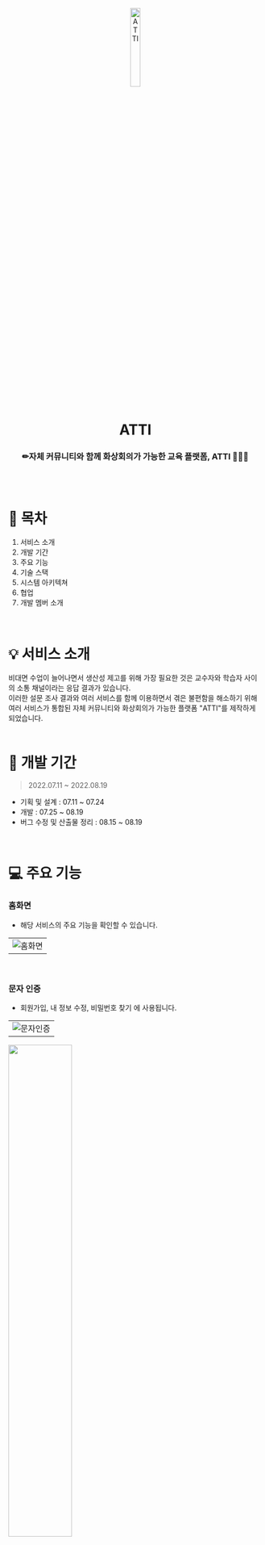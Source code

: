 <div align="center">
  <br />
  <img src="https://user-images.githubusercontent.com/83942393/187016711-a48c760e-8ffb-4a38-94c2-d5623cb1706f.png" width="20%" height="20%" alt="ATTI" />
  <br />
  <h1>ATTI</br><h3>✏자체 커뮤니티와 함께 화상회의가 가능한 교육 플랫폼, ATTI 👩🏻‍🏫</h3></h1>
  <br />
</div>
</br>

# 🔦 목차
1. 서비스 소개
2. 개발 기간
3. 주요 기능
4. 기술 스택
5. 시스템 아키텍쳐
6. 협업
7. 개발 멤버 소개
</br>

# 💡 서비스 소개
비대면 수업이 늘어나면서 생산성 제고를 위해 가장 필요한 것은 교수자와 학습자 사이의 소통 채널이라는 응답 결과가 있습니다. </br>
이러한 설문 조사 결과와 여러 서비스를 함께 이용하면서 겪은 불편함을 해소하기 위해 여러 서비스가 통합된 자체 커뮤니티와 화상회의가 가능한 플랫폼 "ATTI"를 제작하게 되었습니다.</br>
</br>

# 📅 개발 기간
> 2022.07.11 ~ 2022.08.19 </br>

- 기획 및 설계 : 07.11 ~ 07.24 </br> 
- 개발 : 07.25 ~ 08.19 </br>
- 버그 수정 및 산출물 정리 : 08.15 ~ 08.19 </br>
</br>

# 💻 주요 기능
### 홈화면
- 해당 서비스의 주요 기능을 확인할 수 있습니다.

| |
|:-------:|
|![홈화면](https://user-images.githubusercontent.com/83942393/187027550-0c0e18da-5714-40d5-912d-827a928fa87e.gif) |
</br>

### 문자 인증
- 회원가입, 내 정보 수정, 비밀번호 찾기 에 사용됩니다.

| |
|:-------|
|![문자인증](https://user-images.githubusercontent.com/83942393/187180580-4f3096be-d542-475c-83bc-0fb94d632bcb.gif) |

<img src="https://user-images.githubusercontent.com/83942393/187180997-f48eccf6-9734-4f30-a10d-98660108a9d5.jpg" width="50%" height="50%"></img>
</br>
</br>

### 카카오 로그인
* 카카오 로그인을 통해 간편하게 로그인할 수 있습니다.

| |
|:-------:|
|![카카오로그인](https://user-images.githubusercontent.com/83942393/187176607-efbc6b3c-7593-42f5-8044-f556f3661caf.gif) |
</br>

### 채널 생성
- 회원 누구나 채널 생성이 가능하며 채널 생성 시 해당 채널의 관리자가 됩니다.
- 관리자는 관리자 페이지에 생성된 초대 코드를 통해 회원을 초대할 수 있습니다.

| |
|:-------:|
|![채널 생성](https://user-images.githubusercontent.com/83942393/187027645-f96db426-6886-43cd-b0be-d64413e39f6b.gif) |
</br>

### 채널 가입 
- 관리자에게 받은 초대코드를 입력하여 해당 채널에 가입할 수 있습니다.

| |
|:-------:|
|![채널 가입](https://user-images.githubusercontent.com/83942393/187027655-b810f800-aa77-4dd5-8b0e-cdf3fbc4967d.gif) |
</br>

### 공지사항
- 공지사항은 관리자만 글 작성 및 삭제, 수정이 가능합니다.
- 댓글 작성과 좋아요 기능도 제공합니다.

| |
|:-------:|
|![공지사항 글쓰기, 댓글, 좋아요](https://user-images.githubusercontent.com/83942393/187030962-d0216003-2de3-414b-a39d-280291f46ef3.gif) |
</br>

### 카테고리 생성
- 관리자는 카테고리를 생성 및 삭제할 수 있습니다.
- 카테고리 생성 시 카테고리의 유형과 해당 카테고리에 작성되는 게시글 익명 여부, 댓글 익명 여부, 댓글 금지 여부를 선택하여 생성할 수 있습니다.

| |
|:-------:|
|![카테고리 생성](https://user-images.githubusercontent.com/83942393/187027729-8276d838-4edf-46ed-86d6-359e9a0a55ae.gif) |
</br>

### 시간표 생성
- 관리자는 시간표의 빈 공간을 클릭하여 수업 시간표를 생성, 삭제 및 수정할 수 있습니다.
- 생성된 수업의 접속하기 버튼을 통해 화상 미팅실로 이동됩니다.

| |
|:-------:|
|![시간표 생성](https://user-images.githubusercontent.com/83942393/187027752-a87fe82e-93ce-466f-88e0-50adac5020ae.gif) |
</br>

### 수업실 입장
- 학생은 접속하기 버튼을 통해 화상 미팅실로 이동하며, 자동으로 출석체크가 됩니다.
- 수업 시작 시간 30분 전부터 수업 시작 시간까지는 출석으로 인정되며, 이후에는 지각, 수업 시작 종료 후에는 접속하기 버튼은 비활성화되며 결석으로 처리됩니다.
- 출석 체크와 수업실 입장이 따로 분리되어 있는 기존의 서비스의 불편함을 해소했습니다.

| |
|:-------:|
|![수업실 입장](https://user-images.githubusercontent.com/83942393/187027833-2e866880-2f7c-4eb5-b5ff-493ac35c3856.gif) |
</br>

| |
|:-------:|
|![수업실 찐입장](https://user-images.githubusercontent.com/83942393/187027979-049137f1-3581-4b8b-b64a-4ab189b58923.gif) |
</br>

### 접속자 미접속자 구분 
- 입장과 동시에 접속자와 미접속자가 구분되어 한 눈에 출결현황을 파악할 수 있습니다.

| |
|:-------|
|<img src="https://user-images.githubusercontent.com/83942393/187028113-c5953978-f967-48db-b1d5-2a89eb36fdee.png" width="80%" height="80%"> |
</br>

### QnA 작성
- 수업 중 궁금한 내용이 있다면 QnA 카테고리로 변경하여 질문을 남길 수 있습니다.
- 일반 채팅과 색이 구분되며 해당 질문이 채팅 상단에 고정됩니다.

| QnA 작성 |
|:-------:|
|![QnA 작성](https://user-images.githubusercontent.com/83942393/187029697-c9e686a1-8771-4ec5-bd6b-d7e80c198cd5.gif) |
</br>

### 답변 작성
- 수업 중 올라온 질문에 대해 수업 호스트만이 답변을 달 수 있습니다.

|  |
|:-------:|
|![답변 남김](https://user-images.githubusercontent.com/83942393/187029916-02cf82ac-6314-46ef-96dd-5c110f0633d2.gif) |
</br>

### 질문 게시판 자동 업로드
- 수업 중 올라온 질문과 답변은 질문 게시판과 연동되어 자동으로 업로드 됩니다.
- 수업이 종료되어도 수업 중 올라왔던 질문과 답변을 다시 확인할 수 있습니다.

|  |
|:-------:|
|![질문 게시판 답변](https://user-images.githubusercontent.com/83942393/187029968-65f95b45-589e-4f44-b488-18f0707ffa76.gif) |
</br>

### 1:1 채팅 구분
- 1:1 채팅 시 전체 채팅과 헷갈리지 않도록 다른 색으로 구분하였습니다.

|  |
|:-------:|
|![1대1](https://user-images.githubusercontent.com/83942393/187030019-5f72d68f-e804-4194-8d66-30ea8d66b652.gif) |
</br>

### 마이크 On/Off , 카메라 On/Off
- 참가자의 마이크와 카메라 On/Off 기능입니다.

|  |
|:-------:|
|![카메라 onoff](https://user-images.githubusercontent.com/83942393/187030088-dee2282d-cbe7-4a5c-8745-49961664b555.gif) |
</br>

### 화면 공유, 레이아웃 변경
- 화면 공유 기능과 화면 공유 시 레이아웃 변경 기능을 제공합니다. 
- 레이아웃 옵션에는 전체 화면 보기와 참가자 목록과 함께 보기 2가지가 있습니다.

|  |
|:-------:|
|![화면공유 및 레이아웃 변경](https://user-images.githubusercontent.com/83942393/187030129-f32f8461-4ab8-467a-8a14-907a7c0e964c.gif) |
</br>

### 익명 모드
- 호스트의 수업 참여 유도와 발표가 쑥쓰러운 친구를 위한 익명 모드 발표 기능입니다.
- 익명 모드 활설화 시 "익명모드가 활성화 되었습니다" 라는 음성과 함께 모든 참여자의 이름과 카메라가 가려지며, 채팅을 치면 해당 내용을 TTS 가 대신 읽어 원활한 발표가 가능합니다.

|  |
|:-------:|
|![익명모드](https://user-images.githubusercontent.com/83942393/187030136-6181e9b5-15cd-444c-a576-7247c17cde5b.gif) |
</br>


- 참가자는 호스트에게 익명모드를 요청할 수 있으며, 호스트가 수락 시 활성화가 됩니다.

|  |
|:-------:|
|![익명모드 수락](https://user-images.githubusercontent.com/83942393/187030190-3f75214b-c9e5-4494-b698-7c0047af37cb.gif) |
</br>

### 채팅창 및 참가자 목록 레이아웃 변경
- 참가자는 자유롭게 채팅창 및 참가자 목록을 열고 닫을 수 있습니다.

|  |
|:-------:|
|![참가자목록, 채팅창 열고 닫기](https://user-images.githubusercontent.com/83942393/187030203-7f04f016-4fe7-46bc-bddb-245621d3cfe7.gif) |
</br>

### 출결 변경
- 관리자는 학생의 출결을 변경할 수 있습니다.
- 날짜를 클릭하면 해당 날짜에 개설되었던 수업 목록이 나오며, 수업 목록을 클릭 시 학생들의 출결을 변경할 수 있습니다.

|  |
|:-------:|
|![출석 변경](https://user-images.githubusercontent.com/83942393/187027995-87b99162-a4ef-415d-8d39-9b26a8bfec78.gif) |
</br>

### 회원 탈퇴
- 회원 탈퇴 기능입니다.

|  |
|:-------:|
|![회원탈퇴](https://user-images.githubusercontent.com/83942393/187181935-617956df-7fc2-486e-87f2-e48201c38fa9.gif) |
</br>

## 💎 기술 스택
<img src="https://user-images.githubusercontent.com/83942393/187019618-99c2dd8d-895a-4c46-b572-d009962eb73d.png" width="60%" height="60%">
</br>

<details>
<summary>버전 정보</summary>
<div markdown="1">
<img src="https://user-images.githubusercontent.com/83942393/195986092-88c4b141-b69c-4277-ba58-5ea8285d00b4.png" width="50%" >
</div>
</details>
</br>

## 🛠 시스템 아키텍처
| 시스템 구성도 |
|:-------:|
|<img src="https://user-images.githubusercontent.com/83942393/187021364-6c86d1f0-e95c-4c0f-9155-2fe578c270c1.png" width="50%" > |
</br>

| 배포 흐름도 |
|:-------:|
|<img src="https://user-images.githubusercontent.com/83942393/187021368-ac3dc959-1d0d-447c-8b3d-42ff179b7cd2.png" width="70%" height="70%"> |
</br>

## 협업 (JIRA, Notion)
| Notion |
|:-------:|
| ![3](https://user-images.githubusercontent.com/83942393/195985643-03f9c60c-3204-4347-b0fc-a604c01db3f6.PNG)
![4](https://user-images.githubusercontent.com/83942393/195985665-02bb7c21-46e5-4802-b4c2-56781236fc62.PNG)
![6](https://user-images.githubusercontent.com/83942393/195985671-69949a58-9c91-426d-a8fd-76a74cb3c064.PNG) |
</br>

# 👩🏻‍🚀 개발 멤버 소개
<table>
  <tr>
    <td height="140px" align="center"><a href="https://github.com/TypingOK">
      <img src="https://avatars.githubusercontent.com/TypingOK" width="140px"/> <br><br> 정진 <br>(Front-End) </a> <br></td>
    <td height="140px" align="center"><a href="https://github.com/LeeHyeonT">
      <img src="https://avatars.githubusercontent.com/LeeHyeonT" width="140px"/> <br><br> 이현태 <br>(Front-End) </a> <br></td>
    <td height="140px" align="center"><a href="https://github.com/yeonsu-k">
      <img src="https://avatars.githubusercontent.com/yeonsu-k" width="140px"/> <br><br> 김연수 <br>(Front-End) </a> <br></td>
    <td height="140px" align="center"><a href="https://github.com/lhynjn9">
      <img src="https://avatars.githubusercontent.com/lhynjn9" width="140px"/> <br><br> 이현정 <br>(Back-End) </a> <br></td>
    <td height="140px" align="center"><a href="https://github.com/ssafypark">
      <img src="https://avatars.githubusercontent.com/ssafypark" width="140px"/> <br><br> 박범수 <br>(Back-End) </a> <br></td>
    <td height="140px" align="center"><a href="https://github.com/J00HUI">
      <img src="https://avatars.githubusercontent.com/J00HUI" width="140px"/> <br><br> 이주희 <br>(Back-End) </a> <br></td>
  </tr>
  <tr>
      <td align="center">👑<br/>React<br/>WebRTC</td>
      <td align="center">UI/UX<br/>React</td>
      <td align="center">UI/UX<br/>React</td>
      <td align="center">Database<br/>CI/CD<br/>WebRTC</td>
      <td align="center">REST API</td>
      <td align="center">REST API</td>
  </tr>
</table>
</br>


